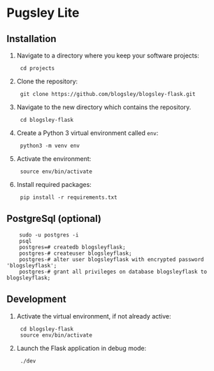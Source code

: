 # Pugsley Lite

## Installation

1. Navigate to a directory where you keep your software projects:

        cd projects

2. Clone the repository:

        git clone https://github.com/blogsley/blogsley-flask.git
        
3. Navigate to the new directory which contains the repository.

        cd blogsley-flask

4. Create a Python 3 virtual environment called `env`:

        python3 -m venv env
        
5. Activate the environment:

        source env/bin/activate
        
6. Install required packages:

        pip install -r requirements.txt


## PostgreSql (optional)
        sudo -u postgres -i
        psql
        postgres=# createdb blogsleyflask;
        postgres-# createuser blogsleyflask;
        postgres-# alter user blogsleyflask with encrypted password 'blogsleyflask';
        postgres-# grant all privileges on database blogsleyflask to blogsleyflask;

## Development

1. Activate the virtual environment, if not already active:

        cd blogsley-flask
        source env/bin/activate
        
2. Launch the Flask application in debug mode:

        ./dev
